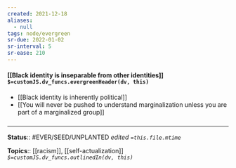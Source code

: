 ```yaml
---
created: 2021-12-18 
aliases:
  - null
tags: node/evergreen
sr-due: 2022-01-02
sr-interval: 5
sr-ease: 210
---
```


#### [[Black identity is inseparable from other identities]] `$=customJS.dv_funcs.evergreenHeader(dv, this)`

- [[Black identity is inherently political]]
- [[You will never be pushed to understand marginalization unless you are part of a marginalized group]] 

### <hr class="footnote"/>

**Status**:: #EVER/SEED/UNPLANTED
*edited `=this.file.mtime`*

**Topics**:: [[racism]], [[self-actualization]]
*`$=customJS.dv_funcs.outlinedIn(dv, this)`*
